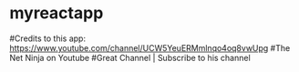 # myreactapp

#Credits to this app: https://www.youtube.com/channel/UCW5YeuERMmlnqo4oq8vwUpg
#The Net Ninja on Youtube
#Great Channel | Subscribe to his channel
